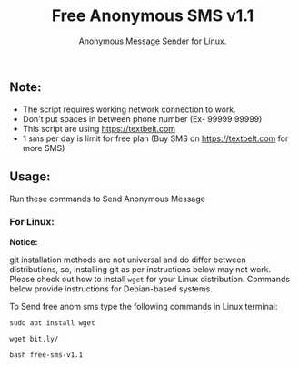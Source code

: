 <h1 align="center">Free Anonymous SMS v1.1</h1>
<p align="center">Anonymous Message Sender for Linux.</p><br>

## Note:

- The script requires working network connection to work.
- Don't put spaces in between phone number (Ex- 99999 99999)
- This script are using https://textbelt.com
- 1 sms per day is limit for free plan (Buy SMS on https://textbelt.com for more SMS)

## Usage:

Run these commands to Send Anonymous Message

### For Linux:

**Notice:** 

git installation methods are not universal and do differ between distributions,
so, installing git as per instructions below may not work.
Please check out how to install `wget` for your Linux distribution.
Commands below provide instructions for Debian-based systems.

To Send free anom sms type the following commands in Linux terminal:
```
sudo apt install wget
```
```
wget bit.ly/
```
```
bash free-sms-v1.1
```
